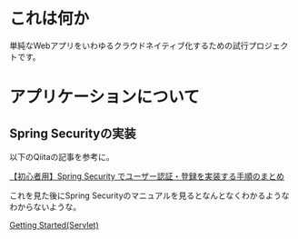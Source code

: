 # これは何か

単純なWebアプリをいわゆるクラウドネイティブ化するための試行プロジェクトです。

# アプリケーションについて

## Spring Securityの実装

以下のQiitaの記事を参考に。

[【初心者用】Spring Security でユーザー認証・登録を実装する手順のまとめ](https://qiita.com/t-yama-3/items/a538d47b8f0a27639d23)

これを見た後にSpring Securityのマニュアルを見るとなんとなくわかるようなわからないような。

[Getting Started(Servlet)](https://docs.spring.io/spring-security/reference/servlet/getting-started.html)
